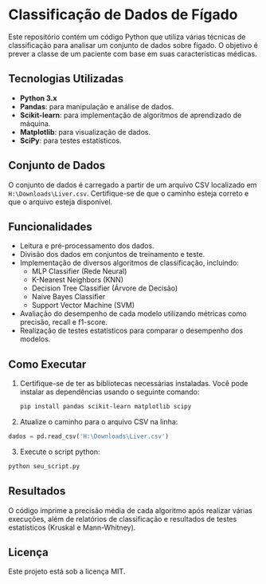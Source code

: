 # Classificação de Dados de Fígado

Este repositório contém um código Python que utiliza várias técnicas de classificação para analisar um conjunto de dados sobre fígado. O objetivo é prever a classe de um paciente com base em suas características médicas.

## Tecnologias Utilizadas

- **Python 3.x**
- **Pandas**: para manipulação e análise de dados.
- **Scikit-learn**: para implementação de algoritmos de aprendizado de máquina.
- **Matplotlib**: para visualização de dados.
- **SciPy**: para testes estatísticos.

## Conjunto de Dados

O conjunto de dados é carregado a partir de um arquivo CSV localizado em `H:\Downloads\Liver.csv`. Certifique-se de que o caminho esteja correto e que o arquivo esteja disponível.

## Funcionalidades

- Leitura e pré-processamento dos dados.
- Divisão dos dados em conjuntos de treinamento e teste.
- Implementação de diversos algoritmos de classificação, incluindo:
  - MLP Classifier (Rede Neural)
  - K-Nearest Neighbors (KNN)
  - Decision Tree Classifier (Árvore de Decisão)
  - Naive Bayes Classifier
  - Support Vector Machine (SVM)
- Avaliação do desempenho de cada modelo utilizando métricas como precisão, recall e f1-score.
- Realização de testes estatísticos para comparar o desempenho dos modelos.

## Como Executar

1. Certifique-se de ter as bibliotecas necessárias instaladas. Você pode instalar as dependências usando o seguinte comando:

   ```bash
   pip install pandas scikit-learn matplotlib scipy
   ```

2. Atualize o caminho para o arquivo CSV na linha:

  ```python
  dados = pd.read_csv('H:\Downloads\Liver.csv')
  ```

3. Execute o script python:
  ```bash
  python seu_script.py
  ```

## Resultados
O código imprime a precisão média de cada algoritmo após realizar várias execuções, além de relatórios de classificação e resultados de testes estatísticos (Kruskal e Mann-Whitney).

## Licença
Este projeto está sob a licença MIT.


